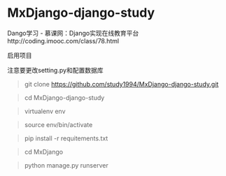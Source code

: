 # MxDjango-django-study
Dango学习 - 慕课网：Django实现在线教育平台http://coding.imooc.com/class/78.html


启用项目

注意要更改setting.py和配置数据库
>git clone https://github.com/study1994/MxDjango-django-study.git

>cd MxDjango-django-study

>virtualenv env

>source env/bin/activate

>pip install -r requitements.txt

>cd MxDjango

>python manage.py runserver
